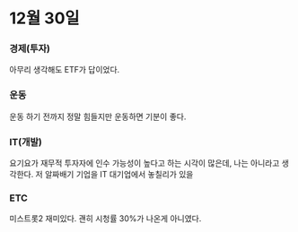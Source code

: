 # 12월 30일

### 경제\(투자\)

아무리 생각해도 ETF가 답이었다.

### 운동

운동 하기 전까지 정말 힘들지만 운동하면 기분이 좋다.

### IT\(개발\)

 요기요가 재무적 투자자에 인수 가능성이 높다고 하는 시각이 많은데, 나는 아니라고 생각한다. 저 알짜배기 기업을 IT 대기업에서 놓칠리가 있을

### ETC

미스트롯2 재미있다. 괜히 시청률 30%가 나온게 아니였다.

